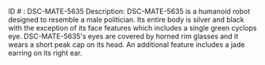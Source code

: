 ID # : DSC-MATE-5635
Description: DSC-MATE-5635 is a humanoid robot designed to resemble a male politician. Its entire body is silver and black with the exception of its face features which includes a single green cyclops eye. DSC-MATE-5635's eyes are covered by horned rim glasses and it wears a short peak cap on its head. An additional feature includes a jade earring on its right ear.